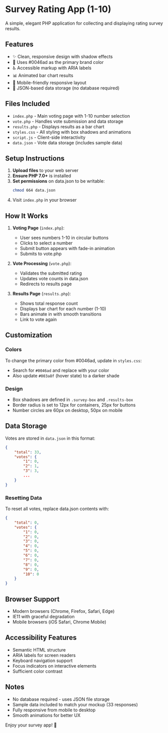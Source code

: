 # Survey Rating App (1-10)

A simple, elegant PHP application for collecting and displaying rating survey results.

## Features

- ✨ Clean, responsive design with shadow effects
- 🎨 Uses #0046ad as the primary brand color
- ♿ Accessible markup with ARIA labels
- 📊 Animated bar chart results
- 📱 Mobile-friendly responsive layout
- 💾 JSON-based data storage (no database required)

## Files Included

- `index.php` - Main voting page with 1-10 number selection
- `vote.php` - Handles vote submission and data storage
- `results.php` - Displays results as a bar chart
- `styles.css` - All styling with box shadows and animations
- `script.js` - Client-side interactivity
- `data.json` - Vote data storage (includes sample data)

## Setup Instructions

1. **Upload files** to your web server
2. **Ensure PHP 7.0+** is installed
3. **Set permissions** on data.json to be writable:
   ```bash
   chmod 664 data.json
   ```
4. Visit `index.php` in your browser

## How It Works

1. **Voting Page** (`index.php`):
   - User sees numbers 1-10 in circular buttons
   - Clicks to select a number
   - Submit button appears with fade-in animation
   - Submits to vote.php

2. **Vote Processing** (`vote.php`):
   - Validates the submitted rating
   - Updates vote counts in data.json
   - Redirects to results page

3. **Results Page** (`results.php`):
   - Shows total response count
   - Displays bar chart for each number (1-10)
   - Bars animate in with smooth transitions
   - Link to vote again

## Customization

### Colors
To change the primary color from #0046ad, update in `styles.css`:
- Search for `#0046ad` and replace with your color
- Also update `#003a8f` (hover state) to a darker shade

### Design
- Box shadows are defined in `.survey-box` and `.results-box`
- Border radius is set to 12px for containers, 25px for buttons
- Number circles are 60px on desktop, 50px on mobile

## Data Storage

Votes are stored in `data.json` in this format:
```json
{
    "total": 33,
    "votes": {
        "1": 0,
        "2": 1,
        "3": 3,
        ...
    }
}
```

### Resetting Data
To reset all votes, replace data.json contents with:
```json
{
    "total": 0,
    "votes": {
        "1": 0,
        "2": 0,
        "3": 0,
        "4": 0,
        "5": 0,
        "6": 0,
        "7": 0,
        "8": 0,
        "9": 0,
        "10": 0
    }
}
```

## Browser Support

- Modern browsers (Chrome, Firefox, Safari, Edge)
- IE11 with graceful degradation
- Mobile browsers (iOS Safari, Chrome Mobile)

## Accessibility Features

- Semantic HTML structure
- ARIA labels for screen readers
- Keyboard navigation support
- Focus indicators on interactive elements
- Sufficient color contrast

## Notes

- No database required - uses JSON file storage
- Sample data included to match your mockup (33 responses)
- Fully responsive from mobile to desktop
- Smooth animations for better UX

Enjoy your survey app! 🎉

